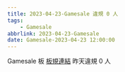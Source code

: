 ```yaml
---
title: 2023-04-23-Gamesale 違規 0 人
tags:
    - Gamesale
abbrlink: 2023-04-23-Gamesale
date: Gamesale-2023-04-23 12:00:00
---
```

Gamesale 板 [板規連結](https://www.ptt.cc/bbs/Gossiping/M.1637425085.A.07D.html)
昨天違規 0 人
